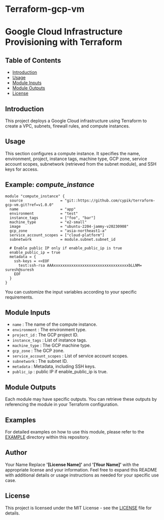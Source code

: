 # Terraform-gcp-vm
# Google Cloud Infrastructure Provisioning with Terraform
## Table of Contents

- [Introduction](#introduction)
- [Usage](#usage)
- [Module Inputs](#module-inputs)
- [Module Outputs](#module-outputs)
- [License](#license)

## Introduction
This project deploys a Google Cloud infrastructure using Terraform to create a VPC, subnets, firewall rules, and compute instances.

## Usage
This section configures a compute instance. It specifies the name, environment, project, instance tags, machine type, GCP zone, service account scopes, subnetwork (retrieved from the subnet module), and SSH keys for access.
## Example: _compute_instance_
```hcl
module "compute_instance" {
  source                 = "git::https://github.com/cypik/terraform-gcp-vm.git?ref=v1.0.0"
  name                   = "app"
  environment            = "test"
  instance_tags          = ["foo", "bar"]
  machine_type           = "e2-small"
  image                  = "ubuntu-2204-jammy-v20230908"
  gcp_zone               = "asia-northeast1-a"
  service_account_scopes = ["cloud-platform"]
  subnetwork             = module.subnet.subnet_id

  # Enable public IP only if enable_public_ip is true
  enable_public_ip = true
  metadata = {
    ssh-keys = <<EOF
      test:ssh-rsa AAAxxxxxxxxxxxxxxxxxxxxxxxxxxxxxxxxxxbLLNM= suresh@suresh
    EOF
  }
}
```
You can customize the input variables according to your specific requirements.

## Module Inputs

- `name` :  The name of the compute instance.
- `environment` : The environment type.
- `project_id` : The GCP project ID.
- `instance_tags` : List of instance tags.
- `machine_type` : The GCP machine type.
- `gcp_zone` : The GCP zone.
- `service_account_scopes` : List of service account scopes.
- `subnetwork` : The subnet ID.
- `metadata` : Metadata, including SSH keys.
- `public_ip` : public IP if enable_public_ip is true.

## Module Outputs
Each module may have specific outputs. You can retrieve these outputs by referencing the module in your Terraform configuration.

## Examples
For detailed examples on how to use this module, please refer to the [EXAMPLE](https://github.com/cypik/terraform-gcp-vm/tree/master/_example) directory within this repository.

## Author
Your Name Replace **'[License Name]'** and **'[Your Name]'** with the appropriate license and your information. Feel free to expand this README with additional details or usage instructions as needed for your specific use case.

## License
This project is licensed under the MIT License - see the [LICENSE](https://github.com/cypik/terraform-gcp-vm/blob/master/LICENSE) file for details.
